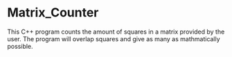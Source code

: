 # Matrix_Counter
This C++ program counts the amount of squares in a matrix provided by the user. The program will overlap squares and give as many as mathmatically possible.

